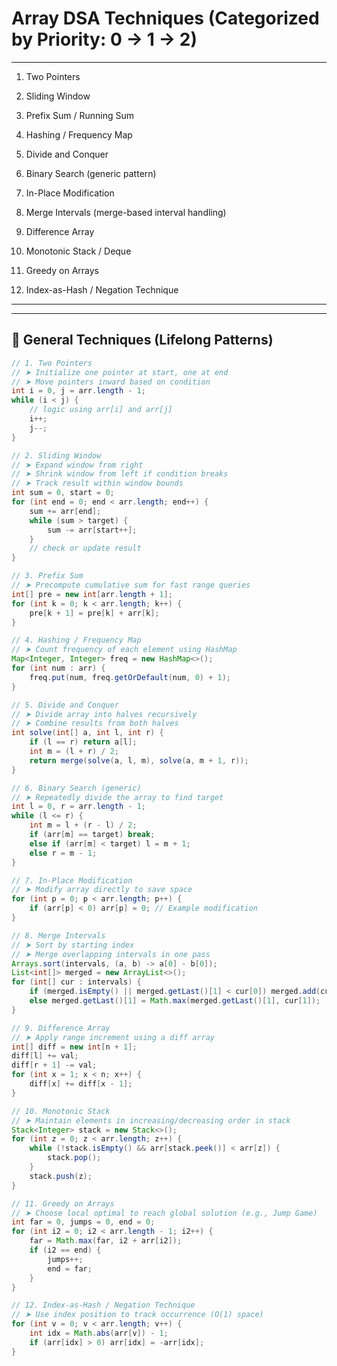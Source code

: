 # Array DSA Techniques (Categorized by Priority: 0 → 1 → 2)

---

1. Two Pointers

2. Sliding Window

3. Prefix Sum / Running Sum

4. Hashing / Frequency Map

5. Divide and Conquer

6. Binary Search (generic pattern)

7. In-Place Modification

8. Merge Intervals (merge-based interval handling)

9. Difference Array

10. Monotonic Stack / Deque

11. Greedy on Arrays

12. Index-as-Hash / Negation Technique

--------------------------------------------------------------------------------
---

## 🧠 General Techniques (Lifelong Patterns)

```java
// 1. Two Pointers
// ➤ Initialize one pointer at start, one at end
// ➤ Move pointers inward based on condition
int i = 0, j = arr.length - 1;
while (i < j) {
    // logic using arr[i] and arr[j]
    i++;
    j--;
}

// 2. Sliding Window
// ➤ Expand window from right
// ➤ Shrink window from left if condition breaks
// ➤ Track result within window bounds
int sum = 0, start = 0;
for (int end = 0; end < arr.length; end++) {
    sum += arr[end];
    while (sum > target) {
        sum -= arr[start++];
    }
    // check or update result
}

// 3. Prefix Sum
// ➤ Precompute cumulative sum for fast range queries
int[] pre = new int[arr.length + 1];
for (int k = 0; k < arr.length; k++) {
    pre[k + 1] = pre[k] + arr[k];
}

// 4. Hashing / Frequency Map
// ➤ Count frequency of each element using HashMap
Map<Integer, Integer> freq = new HashMap<>();
for (int num : arr) {
    freq.put(num, freq.getOrDefault(num, 0) + 1);
}

// 5. Divide and Conquer
// ➤ Divide array into halves recursively
// ➤ Combine results from both halves
int solve(int[] a, int l, int r) {
    if (l == r) return a[l];
    int m = (l + r) / 2;
    return merge(solve(a, l, m), solve(a, m + 1, r));
}

// 6. Binary Search (generic)
// ➤ Repeatedly divide the array to find target
int l = 0, r = arr.length - 1;
while (l <= r) {
    int m = l + (r - l) / 2;
    if (arr[m] == target) break;
    else if (arr[m] < target) l = m + 1;
    else r = m - 1;
}

// 7. In-Place Modification
// ➤ Modify array directly to save space
for (int p = 0; p < arr.length; p++) {
    if (arr[p] < 0) arr[p] = 0; // Example modification
}

// 8. Merge Intervals
// ➤ Sort by starting index
// ➤ Merge overlapping intervals in one pass
Arrays.sort(intervals, (a, b) -> a[0] - b[0]);
List<int[]> merged = new ArrayList<>();
for (int[] cur : intervals) {
    if (merged.isEmpty() || merged.getLast()[1] < cur[0]) merged.add(cur);
    else merged.getLast()[1] = Math.max(merged.getLast()[1], cur[1]);
}

// 9. Difference Array
// ➤ Apply range increment using a diff array
int[] diff = new int[n + 1];
diff[l] += val;
diff[r + 1] -= val;
for (int x = 1; x < n; x++) {
    diff[x] += diff[x - 1];
}

// 10. Monotonic Stack
// ➤ Maintain elements in increasing/decreasing order in stack
Stack<Integer> stack = new Stack<>();
for (int z = 0; z < arr.length; z++) {
    while (!stack.isEmpty() && arr[stack.peek()] < arr[z]) {
        stack.pop();
    }
    stack.push(z);
}

// 11. Greedy on Arrays
// ➤ Choose local optimal to reach global solution (e.g., Jump Game)
int far = 0, jumps = 0, end = 0;
for (int i2 = 0; i2 < arr.length - 1; i2++) {
    far = Math.max(far, i2 + arr[i2]);
    if (i2 == end) {
        jumps++;
        end = far;
    }
}

// 12. Index-as-Hash / Negation Technique
// ➤ Use index position to track occurrence (O(1) space)
for (int v = 0; v < arr.length; v++) {
    int idx = Math.abs(arr[v]) - 1;
    if (arr[idx] > 0) arr[idx] = -arr[idx];
}
```
